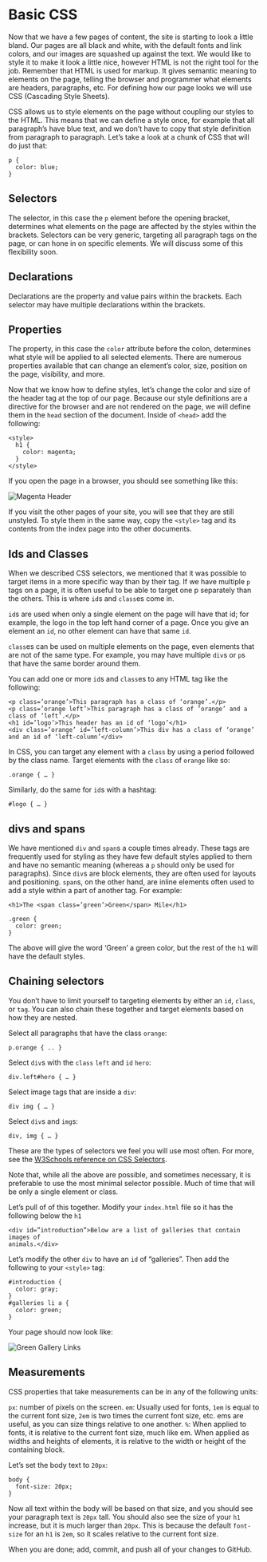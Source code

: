 # Basic CSS

Now that we have a few pages of content, the site is starting to look a little
bland. Our pages are all black and white, with the default fonts and link
colors, and our images are squashed up against the text. We would like to style
it to make it look a little nice, however HTML is not the right tool for the
job. Remember that HTML is used for markup. It gives semantic meaning to
elements on the page, telling the browser and programmer what elements are
headers, paragraphs, etc. For defining how our page looks we will use CSS
(Cascading Style Sheets).

CSS allows us to style elements on the page without coupling our styles to the
HTML. This means that we can define a style once, for example that all
paragraph’s have blue text, and we don’t have to copy that style definition from
paragraph to paragraph. Let’s take a look at a chunk of CSS that will do just
that:

    p {
      color: blue;
    }

## Selectors

The selector, in this case the `p` element before the opening bracket,
determines what elements on the page are affected by the styles within the
brackets. Selectors can be very generic, targeting all paragraph tags on the
page, or can hone in on specific elements. We will discuss some of this
flexibility soon.

## Declarations

Declarations are the property and value pairs within the brackets. Each selector
may have multiple declarations within the brackets.

## Properties

The property, in this case the `color` attribute before the colon, determines
what style will be applied to all selected elements. There are numerous
properties available that can change an element’s color, size, position on the
page, visibility, and more.

Now that we know how to define styles, let’s change the color and size of the
header tag at the top of our page. Because our style definitions are a directive
for the browser and are not rendered on the page, we will define them in the
`head` section of the document. Inside of `<head>` add the following:

    <style>
      h1 {
        color: magenta;
      }
    </style>

If you open the page in a browser, you should see something like this:

![Magenta Header][magenta_header]

If you visit the other pages of your site, you will see that they are still
unstyled. To style them in the same way, copy the `<style>` tag and its contents
from the index page into the other documents.

## Ids and Classes

When we described CSS selectors, we mentioned that it was possible to target
items in a more specific way than by their tag. If we have multiple `p` tags on
a page, it is often useful to be able to target one p separately than the
others. This is where `id`s and `class`es come in.

`id`s are used when only a single element on the page will have that id; for
example, the logo in the top left hand corner of a page. Once you give an
element an `id`, no other element can have that same `id`.

`class`es can be used on multiple elements on the page, even elements that are not
of the same type. For example, you may have multiple `div`s or `p`s that have the
same border around them.

You can add one or more `id`s and `class`es to any HTML tag like the following:

    <p class=’orange’>This paragraph has a class of ‘orange’.</p>
    <p class=’orange left’>This paragraph has a class of ‘orange’ and a class of ‘left’.</p>
    <h1 id=’logo’>This header has an id of ‘logo’</h1>
    <div class=’orange’ id=’left-column’>This div has a class of ‘orange’ and an id of ‘left-column’</div>

In CSS, you can target any element with a `class` by using a period followed by
the class name. Target elements with the `class` of `orange` like so:

    .orange { … }

Similarly, do the same for `id`s with a hashtag:

    #logo { … }

## divs and spans

We have mentioned `div` and `span`s a couple times already. These tags are
frequently used for styling as they have few default styles applied to them and
have no semantic meaning (whereas a `p` should only be used for paragraphs). Since
`div`s are block elements, they are often used for layouts and positioning.
`span`s, on the other hand, are inline elements often used to add a style within a
part of another tag. For example:

    <h1>The <span class=’green’>Green</span> Mile</h1>

    .green {
      color: green;
    }

The above will give the word ‘Green’ a green color, but the rest of the `h1` will
have the default styles.

## Chaining selectors

You don’t have to limit yourself to targeting elements by either an `id`,
`class`, or `tag`. You can also chain these together and target elements based on
how they are nested.

Select all paragraphs that have the class `orange`:

    p.orange { .. }

Select `div`s with the `class` `left` and `id` `hero`:

    div.left#hero { … }

Select image tags that are inside a `div`:

    div img { … }

Select `div`s and `img`s:

    div, img { … }

These are the types of selectors we feel you will use most often. For more, see
the [W3Schools reference on CSS Selectors][w3schools_css_selectors].

Note that, while all the above are possible, and sometimes necessary, it is
preferable to use the most minimal selector possible. Much of time that will be
only a single element or class.

Let’s pull of of this together. Modify your `index.html` file so it has the
following below the `h1`

    <div id=”introduction”>Below are a list of galleries that contain images of
    animals.</div>

Let’s modify the other `div` to have an `id` of “galleries”. Then add the following
to your `<style>` tag:

    #introduction {
      color: gray;
    }
    #galleries li a {
      color: green;
    }

Your page should now look like:

![Green Gallery Links][green_gallery_links]

## Measurements

CSS properties that take measurements can be in any of the following units:

`px`: number of pixels on the screen.
`em`: Usually used for fonts, `1em` is equal to the current font size, `2em` is two
times the current font size, etc. ems are useful, as you can size things
relative to one another.
`%`: When applied to fonts, it is relative to the current font size, much like em.
When applied as widths and heights of elements, it is relative to the width or
height of the containing block.

Let’s set the body text to `20px`:

    body {
      font-size: 20px;
    }

Now all text within the body will be based on that size, and you should see your
paragraph text is `20px` tall. You should also see the size of your `h1` increase,
but it is much larger than `20px`. This is because the default `font-size` for an
`h1` is `2em`, so it scales relative to the current font size.

When you are done; add, commit, and push all of your changes to GitHub.

[magenta_header]: images/magenta_header.png
[w3schools_css_selectors]: http://www.w3schools.com/cssref/css_selectors.asp
[green_gallery_links]: images/green_gallery_links.png
